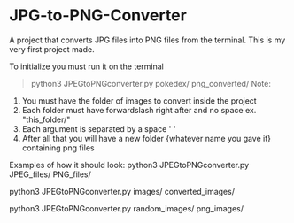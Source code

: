 # JPG-to-PNG-Converter
A project that converts JPG files into PNG files from the terminal.
This is my very first project made.

To initialize you must run it on the terminal
  >python3 JPEGtoPNGconverter.py pokedex/ png_converted/
Note:
  1. You must have the folder of images to convert inside the project 
  2. Each folder must have forwardslash right after and no space ex. "this_folder/"
  3. Each argument is separated by a space ' ' 
  4. After all that you will have a new folder {whatever name you gave it} containing png files

Examples of how it should look:
  python3 JPEGtoPNGconverter.py JPEG_files/ PNG_files/
  
  python3 JPEGtoPNGconverter.py images/ converted_images/
  
  python3 JPEGtoPNGconverter.py random_images/ png_images/

